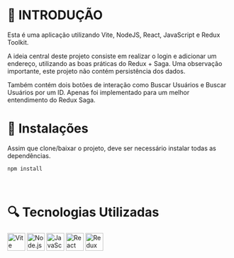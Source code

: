 # 📌 INTRODUÇÃO
Esta é uma aplicação utilizando Vite, NodeJS, React, JavaScript e Redux Toolkit.

A ideia central deste projeto consiste em realizar o login e adicionar um endereço, utilizando as boas práticas do Redux + Saga. Uma observação importante, este projeto não contém persistência dos dados.

Também contém dois botões de interação como Buscar Usuários e Buscar Usuários por um ID. Apenas foi implementado para um melhor entendimento do Redux Saga.

# 🔨 Instalações
Assim que clone/baixar o projeto, deve ser necessário instalar todas as dependências.

```bash
npm install
```
<br />

# 🔍 Tecnologias Utilizadas
<img src="https://cdn.simpleicons.org/vite/646CFF" alt="Vite" width="40" height="40"/>
<img src="https://cdn.simpleicons.org/node.js/339933" alt="Node.js" width="40" height="40"/>
<img src="https://cdn.simpleicons.org/javascript/F7DF1E" alt="JavaScript" width="40" height="40"/>
<img src="https://cdn.simpleicons.org/react/61DAFB" alt="React" width="40" height="40"/>
<img src="https://cdn.simpleicons.org/redux/764ABC" alt="Redux" width="40" height="40"/>

<br /> <br />
